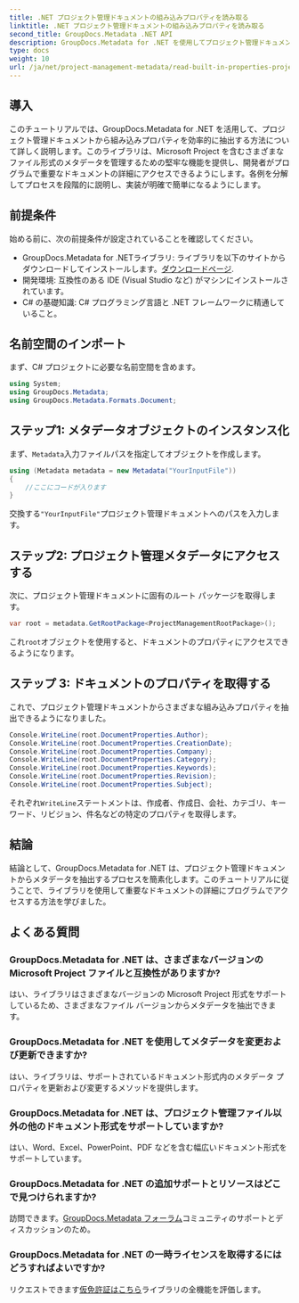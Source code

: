 ```yaml
---
title: .NET プロジェクト管理ドキュメントの組み込みプロパティを読み取る
linktitle: .NET プロジェクト管理ドキュメントの組み込みプロパティを読み取る
second_title: GroupDocs.Metadata .NET API
description: GroupDocs.Metadata for .NET を使用してプロジェクト管理ドキュメントからメタデータを抽出する方法を学びます。文書処理能力を強化します。
type: docs
weight: 10
url: /ja/net/project-management-metadata/read-built-in-properties-project-management-documents/
---
```

## 導入
このチュートリアルでは、GroupDocs.Metadata for .NET を活用して、プロジェクト管理ドキュメントから組み込みプロパティを効率的に抽出する方法について詳しく説明します。このライブラリは、Microsoft Project を含むさまざまなファイル形式のメタデータを管理するための堅牢な機能を提供し、開発者がプログラムで重要なドキュメントの詳細にアクセスできるようにします。各例を分解してプロセスを段階的に説明し、実装が明確で簡単になるようにします。
## 前提条件
始める前に、次の前提条件が設定されていることを確認してください。
-  GroupDocs.Metadata for .NETライブラリ: ライブラリを以下のサイトからダウンロードしてインストールします。[ダウンロードページ](https://releases.groupdocs.com/metadata/net/).
- 開発環境: 互換性のある IDE (Visual Studio など) がマシンにインストールされています。
- C# の基礎知識: C# プログラミング言語と .NET フレームワークに精通していること。

## 名前空間のインポート
まず、C# プロジェクトに必要な名前空間を含めます。
```csharp
using System;
using GroupDocs.Metadata;
using GroupDocs.Metadata.Formats.Document;
```
## ステップ1: メタデータオブジェクトのインスタンス化
まず、`Metadata`入力ファイルパスを指定してオブジェクトを作成します。
```csharp
using (Metadata metadata = new Metadata("YourInputFile"))
{
    //ここにコードが入ります
}
```
交換する`"YourInputFile"`プロジェクト管理ドキュメントへのパスを入力します。
## ステップ2: プロジェクト管理メタデータにアクセスする
次に、プロジェクト管理ドキュメントに固有のルート パッケージを取得します。
```csharp
var root = metadata.GetRootPackage<ProjectManagementRootPackage>();
```
これ`root`オブジェクトを使用すると、ドキュメントのプロパティにアクセスできるようになります。
## ステップ 3: ドキュメントのプロパティを取得する
これで、プロジェクト管理ドキュメントからさまざまな組み込みプロパティを抽出できるようになりました。
```csharp
Console.WriteLine(root.DocumentProperties.Author);
Console.WriteLine(root.DocumentProperties.CreationDate);
Console.WriteLine(root.DocumentProperties.Company);
Console.WriteLine(root.DocumentProperties.Category);
Console.WriteLine(root.DocumentProperties.Keywords);
Console.WriteLine(root.DocumentProperties.Revision);
Console.WriteLine(root.DocumentProperties.Subject);
```
それぞれ`WriteLine`ステートメントは、作成者、作成日、会社、カテゴリ、キーワード、リビジョン、件名などの特定のプロパティを取得します。

## 結論
結論として、GroupDocs.Metadata for .NET は、プロジェクト管理ドキュメントからメタデータを抽出するプロセスを簡素化します。このチュートリアルに従うことで、ライブラリを使用して重要なドキュメントの詳細にプログラムでアクセスする方法を学びました。

## よくある質問
### GroupDocs.Metadata for .NET は、さまざまなバージョンの Microsoft Project ファイルと互換性がありますか?
はい、ライブラリはさまざまなバージョンの Microsoft Project 形式をサポートしているため、さまざまなファイル バージョンからメタデータを抽出できます。
### GroupDocs.Metadata for .NET を使用してメタデータを変更および更新できますか?
はい、ライブラリは、サポートされているドキュメント形式内のメタデータ プロパティを更新および変更するメソッドを提供します。
### GroupDocs.Metadata for .NET は、プロジェクト管理ファイル以外の他のドキュメント形式をサポートしていますか?
はい、Word、Excel、PowerPoint、PDF などを含む幅広いドキュメント形式をサポートしています。
### GroupDocs.Metadata for .NET の追加サポートとリソースはどこで見つけられますか?
訪問できます。[GroupDocs.Metadata フォーラム](https://forum.groupdocs.com/c/metadata/14)コミュニティのサポートとディスカッションのため。
### GroupDocs.Metadata for .NET の一時ライセンスを取得するにはどうすればよいですか?
リクエストできます[仮免許証はこちら](https://purchase.groupdocs.com/temporary-license/)ライブラリの全機能を評価します。